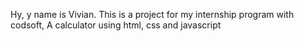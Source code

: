 Hy, y name is Vivian.
This is a project for my internship program with codsoft,
A calculator using html, css and javascript
